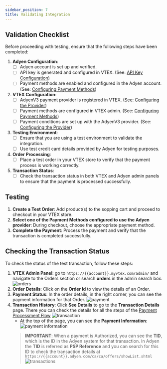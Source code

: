 ```yaml
---
sidebar_position: 7
title: Validating Integration
---
```



## Validation Checklist

Before proceeding with testing, ensure that the following steps have been completed:

1.  **Adyen Configuration**:
    *   [ ] Adyen account is set up and verified.
    *   [ ] API key is generated and configured in VTEX. (See: [API Key Configuration](../adyen-configuration/api-key.md))
    *   [ ] Payment methods are enabled and configured in the Adyen account. (See: [Configuring Payment Methods](../vtex-configuration/payment-methods.md))
2.  **VTEX Configuration**:
    *   [ ] AdyenV3 payment provider is registered in VTEX. (See: [Configuring the Provider](../vtex-configuration/configuring-provider.md))
    *   [ ] Payment methods are configured in VTEX admin. (See: [Configuring Payment Methods](../vtex-configuration/payment-methods.md))
    *   [ ] Payment conditions are set up with the AdyenV3 provider. (See: [Configuring the Provider](../vtex-configuration/configuring-provider.md))
3.  **Testing Environment**:
    *   [ ] Ensure that you are using a test environment to validate the integration.
    *   [ ] Use test credit card details provided by Adyen for testing purposes.
4.  **Order Processing**:
    *   [ ] Place a test order in your VTEX store to verify that the payment process is working correctly.
5.  **Transaction Status**:
    *   [ ] Check the transaction status in both VTEX and Adyen admin panels to ensure that the payment is processed successfully.

## Testing

1.  **Create a Test Order**: Add product(s) to the sopping cart and proceed to checkout in your VTEX store.
2.  **Select one of the Payment Methods configured to use the Adyen provider**: During checkout, choose the appropriate payment method.
3.  **Complete the Payment**: Process the payment and verify that the transaction is completed successfully.

## Checking the Transaction Status

To check the status of the test transaction, follow these steps:

1.  **VTEX Admin Panel**: go to `https://{{account}}.myvtex.com/admin/` and navigate to the Orders section or search **orders** in the admin search box. ![orders](https://i.imgur.com/iOPV29h.png)
2.  **Order Details**: Click on the **Order Id** to view the details of an Order.
3.  **Payment Status**: In the order details, in the right corner, you can see the payment information for that Order. ![payment](https://i.imgur.com/Is2kZn2.png)
4.  **Transaction History**: Click **See Details** to go to the **Transaction Details** page. There you can check the details for all the steps of the [Payment Processment Flow](../payment-flow.md) ![transaction](https://i.imgur.com/B2vkZFB.png)
    *   At the top of the page, you can see the **Payment Information**:
        ![payment information](https://i.imgur.com/g24ciyo.png)
    > **IMPORTANT**: When a payment is Authorized, you can see the **TID**, which is the ID in the Adyen system for that transaction. In Adyen the **TID** is referred as **PSP Reference** and you can search for this ID to check the transaction details at `https://{{account}}.adyen.com/ca/ca/offers/showList.shtml`
        ![transactions](https://i.imgur.com/in37FYK.png)
